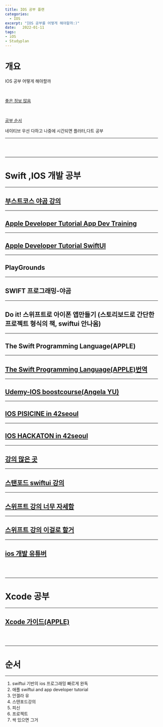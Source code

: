 ```yaml
---
title: IOS 공부 플랜
categories: 
  - IOS
excerpt: "IOS 공부를 어떻게 해야할까:)"
date:   2022-01-11
tags:
- iOS
- Studyplan
---
```


# 개요

IOS 공부 어떻게 해야할까

<br />


[좋은 정보 많음](https://zeddios.tistory.com/162)

<br />


[공부 순서](https://m.blog.naver.com/azanghs/222173729832)


네이티브 우선 다하고 나중에 시간되면 플러터,다트 공부

---


<br />
<br />


---

# Swift ,IOS 개발 공부

---

## [부스트코스 야곰 강의](https://www.boostcourse.org/mo122)

---

## [Apple Developer Tutorial App Dev Training](https://developer.apple.com/tutorials/app-dev-training)

---

## [Apple Developer Tutorial SwiftUI](https://developer.apple.com/tutorials/swiftui)

---

## PlayGrounds

---

## SWIFT 프로그래밍-야곰

---

## Do it! 스위프트로 아이폰 앱만들기 (스토리보드로 간단한 프로젝트 형식의 책, swiftui 안나옴)

---

## The Swift Programming Language(APPLE)

---

## [The Swift Programming Language(APPLE)번역](https://jusung.gitbook.io/the-swift-language-guide/language-guide/03-strings-and-characters)

---

## [Udemy-IOS boostcourse(Angela YU)](https://www.udemy.com/course/ios-13-app-development-bootcamp)

---

## [IOS PISICINE in 42seoul](https://github.com/SIE-KYIN/IOS-Piscine)

---

## [IOS HACKATON in 42seoul](https://github.com/JaemooJung/SwiftUI_Piscine)

---

## [강의 많은 곳](https://www.raywenderlich.com/ios)


---

## [스탠포드 swiftui 강의](https://cs193p.sites.stanford.edu/)

---

## [스위프트 강의 너무 자세함](https://www.hackingwithswift.com/100)

---

## [스위프트 강의 이걸로 할거](https://www.youtube.com/c/iOSAcademy/playlists)

---

## [ios 개발 유튜버](https://www.youtube.com/c/CodeWithChris/playlists)

<br />
<br />


---

# Xcode 공부

---

## [Xcode 가이드(APPLE)](https://help.apple.com/xcode/mac/8.0/#/devc8c2a6be1)



<br />
<br />


---

# 순서

---

1. swiftui 기반의 ios 프로그래밍 빠르게 완독
2. 애플 swiftui and app developer tutorial
3. 안겔라 유
4. 스탠포드강의
5. 피신
6. 프로젝트
7. 싹 있으면 그거
